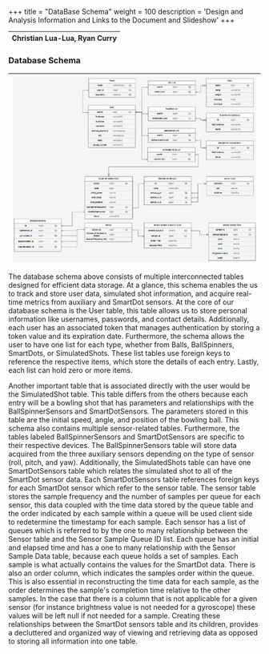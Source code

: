 +++
title = "DataBase Schema"
weight = 100
description = 'Design and Analysis Information and Links to the Document and Slideshow'
+++

|Christian Lua-Lua, Ryan Curry|
|:-:|

### Database Schema

| ![Backend Arch](1.png?width=40vw&lightbox=false) | 
|:--:|

The database schema above consists of multiple interconnected tables designed for efficient data storage. At a glance, this schema enables the us to track and store user data, simulated shot information, and acquire real-time metrics from auxiliary and SmartDot sensors.
At the core of our database schema is the User table, this table allows us to store personal information like usernames, passwords, and contact details. Additionally, each user has an associated token that manages authentication by storing a token value and its expiration date. Furthermore, the schema allows the user to have one list for each type, whether from Balls, BallSpinners, SmartDots, or SimulatedShots. These list tables use foreign keys to reference the respective items, which store the details of each entry. Lastly, each list can hold zero or more items.

Another important table that is associated directly with the user would be the SimulatedShot table. This table differs from the others because each entry will be a bowling shot that has parameters and relationships with the BallSpinnerSensors and SmartDotSensors. The parameters stored in this table are the initial speed, angle, and position of the bowling ball. This schema also contains multiple sensor-related tables. Furthermore, the tables labeled BallSpinnerSensors and SmartDotSensors are specific to their respective devices. The BallSpinnerSensors table will store data acquired from the three auxiliary sensors depending on the type of sensor (roll, pitch, and yaw). Additionally, the SimulatedShots table can have one SmartDotSensors table which relates the simulated shot to all of the SmartDot sensor data. Each SmartDotSensors table references foreign keys for each SmartDot sensor which refer to the sensor table. The sensor table stores the sample frequency and the number of samples per queue for each sensor, this data coupled with the time data stored by the queue table and the order indicated by each sample within a queue will be used client side to redetermine the timestamp for each sample. Each sensor has a list of queues which is referred to by the one to many relationship between the Sensor table and the Sensor Sample Queue ID list. Each queue has an initial and elapsed time and has a one to many relationship with the Sensor Sample Data table, because each queue holds a set of samples. Each sample is what actually contains the values for the SmartDot data. There is also an order column, which indicates the samples order within the queue. This is also essential in reconstructing the time data for each sample, as the order determines the sample's completion time relative to the other samples. In the case that there is a column that is not applicable for a given sensor (for instance brightness value is not needed for a gyroscope) these values will be left null if not needed for a sample. Creating these relationships between the SmartDot sensors table and its children, provides a decluttered and organized way of viewing and retrieving data as opposed to storing all information into one table. 
